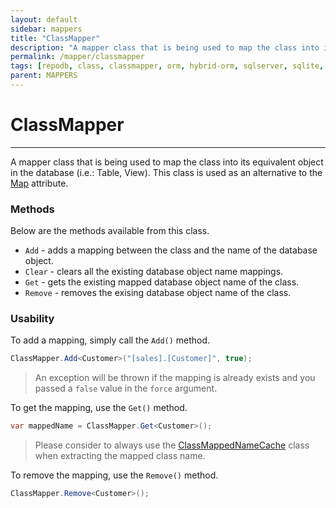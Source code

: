 ```yaml
---
layout: default
sidebar: mappers
title: "ClassMapper"
description: "A mapper class that is being used to map the class into its equivalent object in the database (i.e.: Table, View). This class is used as an alternative to Map attribute."
permalink: /mapper/classmapper
tags: [repodb, class, classmapper, orm, hybrid-orm, sqlserver, sqlite, mysql, postgresql]
parent: MAPPERS
---
```


# ClassMapper

---

A mapper class that is being used to map the class into its equivalent object in the database (i.e.: Table, View). This class is used as an alternative to the [Map](/attribute/map) attribute.

### Methods

Below are the methods available from this class.

- `Add` - adds a mapping between the class and the name of the database object.
- `Clear` - clears all the existing database object name mappings.
- `Get` - gets the existing mapped database object name of the class.
- `Remove` - removes the exising database object name of the class.

### Usability

To add a mapping, simply call the `Add()` method.

```csharp
ClassMapper.Add<Customer>("[sales].[Customer]", true);
```

> An exception will be thrown if the mapping is already exists and you passed a `false` value in the `force` argument.

To get the mapping, use the `Get()` method.

```csharp
var mappedName = ClassMapper.Get<Customer>();
```

> Please consider to always use the [ClassMappedNameCache](/cacher/classmappednamecache) class when extracting the mapped class name.

To remove the mapping, use the `Remove()` method.

```csharp
ClassMapper.Remove<Customer>();
```